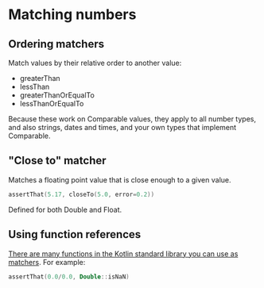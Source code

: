 # Matching numbers

## Ordering matchers

Match values by their relative order to another value: 

* greaterThan
* lessThan
* greaterThanOrEqualTo
* lessThanOrEqualTo

Because these work on Comparable values, they apply to all number types, and also strings, dates and times, and your own types that implement Comparable.


## "Close to" matcher

Matches a floating point value that is close enough to a given value. 

```kotlin
assertThat(5.17, closeTo(5.0, error=0.2))
```

Defined for both Double and Float.


## Using function references

[There are many functions in the Kotlin standard library you can use as matchers](function-references.md). For example:

```kotlin
assertThat(0.0/0.0, Double::isNaN)
```
